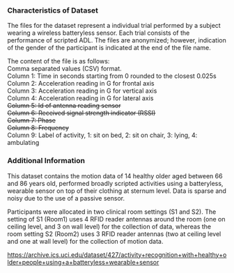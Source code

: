 ### Characteristics of Dataset

The files for the dataset represent a individual trial performed by a subject wearing 
a wireless batteryless sensor. Each trial consists of the performance of scripted ADL. 
The files are anonymized; however, indication of the gender of the participant is 
indicated at the end of the file name.

The content of the file is as follows:  
Comma separated values (CSV) format.  
Column 1: Time in seconds starting from 0 rounded to the closest 0.025s  
Column 2: Acceleration reading in G for frontal axis  
Column 3: Acceleration reading in G for vertical axis  
Column 4: Acceleration reading in G for lateral axis  
~~Column 5: Id of antenna reading sensor~~  
~~Column 6: Received signal strength indicator (RSSI)~~  
~~Column 7: Phase~~  
~~Column 8: Frequency~~  
Column 9: Label of activity, 1: sit on bed, 2: sit on chair, 3: lying, 4: ambulating

### Additional Information

This dataset contains the motion data of 14 healthy older aged between 66 and 86 years old, performed broadly scripted activities using a batteryless, wearable sensor on top of their clothing at sternum level. Data is sparse and noisy due to the use of a passive sensor.

Participants were allocated in two clinical room settings (S1 and S2). The setting of S1 (Room1) uses 4 RFID reader antennas around the room (one on ceiling level, and 3 on wall level) for the collection of data, whereas the room setting S2 (Room2) uses 3 RFID reader antennas (two at ceiling level and one at wall level) for the collection of motion data. 

https://archive.ics.uci.edu/dataset/427/activity+recognition+with+healthy+older+people+using+a+batteryless+wearable+sensor
